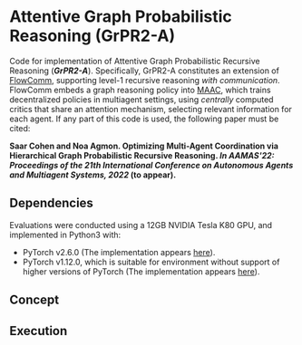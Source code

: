 # Attentive Graph Probabilistic Reasoning (GrPR2-A)
Code for implementation of Attentive Graph Probabilistic Recursive Reasoning (**<em>GrPR2-A</em>**). Specifically, GrPR2-A constitutes an extension of [FlowComm](https://www.ifaamas.org/Proceedings/aamas2021/pdfs/p456.pdf), supporting level-1 recursive reasoning <em>with communication</em>. FlowComm embeds a graph reasoning policy into [MAAC](http://proceedings.mlr.press/v97/iqbal19a.html), which trains decentralized policies in multiagent settings, using <em>centrally</em> computed critics that share an attention mechanism, selecting relevant information for each agent.
If any part of this code is used, the following paper must be cited: 

**Saar Cohen and Noa Agmon. Optimizing Multi-Agent Coordination via Hierarchical Graph Probabilistic Recursive Reasoning. <em>In AAMAS'22: Proceedings of the 21th International Conference on Autonomous Agents and Multiagent Systems, 2022</em> (to appear).**

## Dependencies
Evaluations were conducted using a 12GB NVIDIA Tesla K80 GPU, and implemented in Python3 with:
- PyTorch v2.6.0 (The implementation appears [here](https://github.com/saarcohen30/GrPR2-A/tree/main/grpr2-a-colab)).
- PyTorch v1.12.0, which is suitable for environment without support of higher versions of PyTorch (The implementation appears [here](https://github.com/saarcohen30/GrPR2-A/tree/main/grpr2-a)).

## Concept


## Execution

